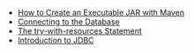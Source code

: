 

- [How to Create an Executable JAR with Maven](https://www.baeldung.com/executable-jar-with-maven)
- [Connecting to the Database](https://jdbc.postgresql.org/documentation/80/connect.html)
- [The try-with-resources Statement](https://docs.oracle.com/javase/tutorial/essential/exceptions/tryResourceClose.html)
- [Introduction to JDBC](https://www.baeldung.com/java-jdbc)
